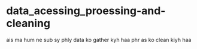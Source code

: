 # data_acessing_proessing-and-cleaning
ais ma hum ne sub sy phly data ko gather kyh haa phr as ko clean kiyh haa 
